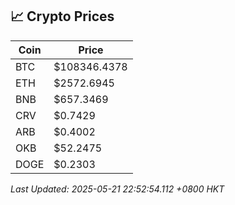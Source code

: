 ## 📈 Crypto Prices

| Coin | Price |
| ---- | ----- |
| BTC | $108346.4378 |
| ETH | $2572.6945 |
| BNB | $657.3469 |
| CRV | $0.7429 |
| ARB | $0.4002 |
| OKB | $52.2475 |
| DOGE | $0.2303 |

_Last Updated: 2025-05-21 22:52:54.112 +0800 HKT_